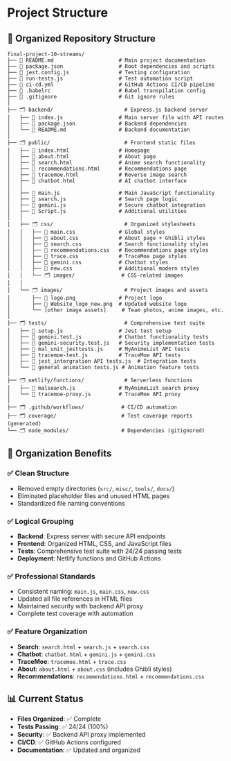 # Project Structure

## 📁 Organized Repository Structure

```
final-project-10-streams/
├── 📄 README.md                     # Main project documentation
├── 📄 package.json                  # Root dependencies and scripts
├── 📄 jest.config.js                # Testing configuration
├── 📄 run-tests.js                  # Test automation script
├── 📄 ci-cd.yml                     # GitHub Actions CI/CD pipeline
├── 📄 .babelrc                      # Babel transpilation config
├── 📄 .gitignore                    # Git ignore rules
│
├── 🗂️ backend/                       # Express.js backend server
│   ├── 📄 index.js                  # Main server file with API routes
│   ├── 📄 package.json              # Backend dependencies
│   └── 📄 README.md                 # Backend documentation
│
├── 🗂️ public/                        # Frontend static files
│   ├── 📄 index.html                # Homepage
│   ├── 📄 about.html                # About page
│   ├── 📄 search.html               # Anime search functionality
│   ├── 📄 recommendations.html      # Recommendations page
│   ├── 📄 tracemoe.html             # Reverse image search
│   ├── 📄 chatbot.html              # AI chatbot interface
│   │
│   ├── 📄 main.js                   # Main JavaScript functionality
│   ├── 📄 search.js                 # Search page logic
│   ├── 📄 gemini.js                 # Secure chatbot integration
│   ├── 📄 Script.js                 # Additional utilities
│   │
│   ├── 🗂️ css/                       # Organized stylesheets
│   │   ├── 📄 main.css              # Global styles
│   │   ├── 📄 about.css             # About page + Ghibli styles
│   │   ├── 📄 search.css            # Search functionality styles
│   │   ├── 📄 recommendations.css   # Recommendations page styles
│   │   ├── 📄 trace.css             # TraceMoe page styles
│   │   ├── 📄 gemini.css            # Chatbot styles
│   │   ├── 📄 new.css               # Additional modern styles
│   │   └── 🗂️ images/               # CSS-related images
│   │
│   └── 🗂️ images/                    # Project images and assets
│       ├── 📄 logo.png              # Project logo
│       ├── 📄 Website_logo_new.png  # Updated website logo
│       └── [other image assets]     # Team photos, anime images, etc.
│
├── 🗂️ tests/                         # Comprehensive test suite
│   ├── 📄 setup.js                  # Jest test setup
│   ├── 📄 gemini.test.js            # Chatbot functionality tests
│   ├── 📄 gemini-security.test.js   # Security implementation tests
│   ├── 📄 mal_unit_jesttests.js     # MyAnimeList API tests
│   ├── 📄 tracemoe-test.js          # TraceMoe API tests
│   ├── 📄 jest_intergration API tests.js  # Integration tests
│   └── 📄 general animation tests.js # Animation feature tests
│
├── 🗂️ netlify/functions/             # Serverless functions
│   ├── 📄 malsearch.js              # MyAnimeList search proxy
│   └── 📄 tracemoe-proxy.js         # TraceMoe API proxy
│
├── 🗂️ .github/workflows/            # CI/CD automation
├── 🗂️ coverage/                     # Test coverage reports (generated)
└── 🗂️ node_modules/                 # Dependencies (gitignored)
```

## 🎯 Organization Benefits

### ✅ **Clean Structure**
- Removed empty directories (`src/`, `misc/`, `tools/`, `docs/`)
- Eliminated placeholder files and unused HTML pages
- Standardized file naming conventions

### ✅ **Logical Grouping**
- **Backend**: Express server with secure API endpoints
- **Frontend**: Organized HTML, CSS, and JavaScript files
- **Tests**: Comprehensive test suite with 24/24 passing tests
- **Deployment**: Netlify functions and GitHub Actions

### ✅ **Professional Standards**
- Consistent naming: `main.js`, `main.css`, `new.css`
- Updated all file references in HTML files
- Maintained security with backend API proxy
- Complete test coverage with automation

### ✅ **Feature Organization**
- **Search**: `search.html` + `search.js` + `search.css`
- **Chatbot**: `chatbot.html` + `gemini.js` + `gemini.css`
- **TraceMoe**: `tracemoe.html` + `trace.css`
- **About**: `about.html` + `about.css` (includes Ghibli styles)
- **Recommendations**: `recommendations.html` + `recommendations.css`

## 📊 Current Status
- **Files Organized**: ✅ Complete
- **Tests Passing**: ✅ 24/24 (100%)
- **Security**: ✅ Backend API proxy implemented
- **CI/CD**: ✅ GitHub Actions configured
- **Documentation**: ✅ Updated and organized
